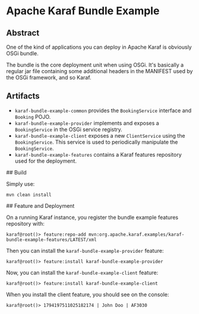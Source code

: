 <!--
    Licensed to the Apache Software Foundation (ASF) under one
    or more contributor license agreements.  See the NOTICE file
    distributed with this work for additional information
    regarding copyright ownership.  The ASF licenses this file
    to you under the Apache License, Version 2.0 (the
    "License"); you may not use this file except in compliance
    with the License.  You may obtain a copy of the License at

      http://www.apache.org/licenses/LICENSE-2.0

    Unless required by applicable law or agreed to in writing,
    software distributed under the License is distributed on an
    "AS IS" BASIS, WITHOUT WARRANTIES OR CONDITIONS OF ANY
    KIND, either express or implied.  See the License for the
    specific language governing permissions and limitations
    under the License.
-->
# Apache Karaf Bundle Example

## Abstract

One of the kind of applications you can deploy in Apache Karaf is obviously OSGi bundle.

The bundle is the core deployment unit when using OSGi. It's basically a regular jar file containing some additional headers in the MANIFEST used by the OSGi framework, and so Karaf.

## Artifacts

* `karaf-bundle-example-common` provides the `BookingService` interface and `Booking` POJO.
* `karaf-bundle-example-provider` implements and exposes a `BookingService` in the OSGi service registry.
* `karaf-bundle-example-client` exposes a new `ClientService` using the `BookingService`. This service is used to periodically manipulate the `BookingService`.
* `karaf-bundle-example-features` contains a Karaf features repository used for the deployment.

## Build 

Simply use:

```
mvn clean install
```

## Feature and Deployment

On a running Karaf instance, you register the bundle example features repository with:

```
karaf@root()> feature:repo-add mvn:org.apache.karaf.examples/karaf-bundle-example-features/LATEST/xml
```

Then you can install the `karaf-bundle-example-provider` feature:

```
karaf@root()> feature:install karaf-bundle-example-provider
```

Now, you can install the `karaf-bundle-example-client` feature:

```
karaf@root()> feature:install karaf-bundle-example-client
```

When you install the client feature, you should see on the console:

```
karaf@root()> 1794197511025182174 | John Doo | AF3030
```
